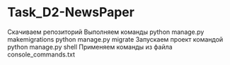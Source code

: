 # Task_D2-NewsPaper
Скачиваем репозиторий
Выполняем команды 
python manage.py makemigrations
python manage.py migrate
Запускаем проект командой
python manage.py shell
Применяем команды из файла
сonsole_commands.txt
